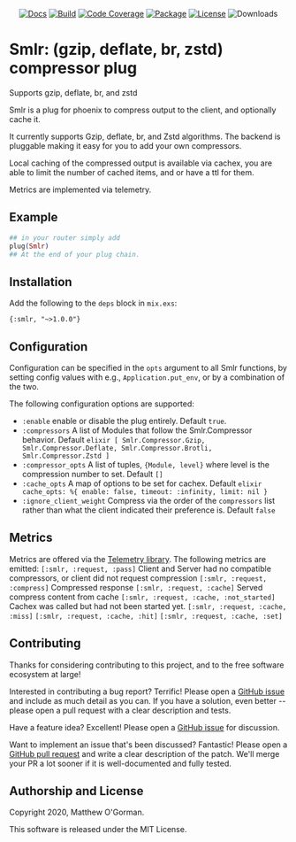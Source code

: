 <p align="center">
<a href="https://hexdocs.pm/smlr/"><img src="https://img.shields.io/badge/api-docs-green" alt="Docs"/></a>
<a href="https://travis-ci.com/mogorman/smlr"><img src="https://travis-ci.com/mogorman/smlr.svg?branch=master" alt="Build"/></a>
<a href="https://coveralls.io/github/mogorman/smlr?branch=master"><img src="https://coveralls.io/repos/github/mogorman/smlr/badge.svg" alt="Code Coverage"/></a>
<a href="https://hex.pm/packages/smlr"><img src="http://img.shields.io/hexpm/v/smlr.svg" alt="Package"/></a>
<a href="COPYING.txt"><img src="http://img.shields.io/hexpm/l/smlr.svg" alt="License"/></a>
<img src="https://img.shields.io/hexpm/dt/smlr" alt="Downloads"/>
</p>

# Smlr: (gzip, deflate, br, zstd) compressor plug
<!-- end_header -->
Supports gzip, deflate, br, and zstd

Smlr is a plug for phoenix to compress output to the client, and optionally cache it.

It currently supports Gzip, deflate, br, and Zstd algorithms. The backend is pluggable
making it easy for you to add your own compressors.

Local caching of the compressed output is available via cachex, you are able to limit
the number of cached items, and or have a ttl for them.

Metrics are implemented via telemetry.

## Example

```elixir
## in your router simply add
plug(Smlr)
## At the end of your plug chain.
```

## Installation

Add the following to the `deps` block in `mix.exs`:

    {:smlr, "~>1.0.0"}

## Configuration

Configuration can be specified in the `opts` argument to all Smlr
functions, by setting config values with e.g., `Application.put_env`,
or by a combination of the two.

The following configuration options are supported:

* `:enable` enable or disable the plug entirely. Default `true`.
* `:compressors` A list of Modules that follow the Smlr.Compressor behavior. Default ```elixir
    [
      Smlr.Compressor.Gzip,
      Smlr.Compressor.Deflate,
      Smlr.Compressor.Brotli,
      Smlr.Compressor.Zstd
    ]```
* `:compressor_opts` A list of tuples, `{Module, level}` where level is the compression number to set. Default `[]`
* `:cache_opts` A map of options to be set for cachex. Default ```elixir
 cache_opts: %{
      enable: false,
      timeout: :infinity,
      limit: nil
    }```
* `:ignore_client_weight` Compress via the order of the `compressors` list rather than what the client indicated their preference is. Default `false`

## Metrics

Metrics are offered via the [Telemetry
library](https://github.com/beam-telemetry/telemetry). The following
metrics are emitted:
`[:smlr, :request, :pass]` Client and Server had no compatible compressors, or client did not request compression
`[:smlr, :request, :compress]` Compressed response
`[:smlr, :request, :cache]` Served compress content from cache
`[:smlr, :request, :cache, :not_started]` Cachex was called but had not been started yet.
`[:smlr, :request, :cache, :miss]`
`[:smlr, :request, :cache, :hit]`
`[:smlr, :request, :cache, :set]`

## Contributing

Thanks for considering contributing to this project, and to the free
software ecosystem at large!

Interested in contributing a bug report?  Terrific!  Please open a [GitHub
issue](https://github.com/mogorman/smlr/issues) and include as much detail
as you can.  If you have a solution, even better -- please open a pull
request with a clear description and tests.

Have a feature idea?  Excellent!  Please open a [GitHub
issue](https://github.com/mogorman/smlr/issues) for discussion.

Want to implement an issue that's been discussed?  Fantastic!  Please
open a [GitHub pull request](https://github.com/mogorman/smlr/pulls)
and write a clear description of the patch.
We'll merge your PR a lot sooner if it is well-documented and fully
tested.

## Authorship and License

Copyright 2020, Matthew O'Gorman.

This software is released under the MIT License.
